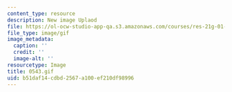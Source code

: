 ```yaml
---
content_type: resource
description: New image Uplaod
file: https://ol-ocw-studio-app-qa.s3.amazonaws.com/courses/res-21g-01-kana-spring-2010/b51daf14cdbd2567a100ef210df98996_0543.gif
file_type: image/gif
image_metadata:
  caption: ''
  credit: ''
  image-alt: ''
resourcetype: Image
title: 0543.gif
uid: b51daf14-cdbd-2567-a100-ef210df98996
---
```

